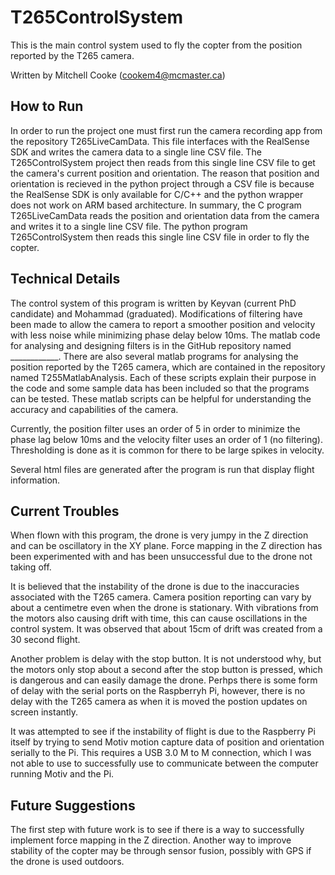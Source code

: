 # T265ControlSystem
This is the main control system used to fly the copter from the position reported by the T265 camera.

Written by Mitchell Cooke (cookem4@mcmaster.ca)

## How to Run
In order to run the project one must first run the camera recording app from the repository T265LiveCamData. This file interfaces with the RealSense SDK and writes the camera data to a single line CSV file. The T265ControlSystem project then reads from this single line CSV file to get the camera's current position and orientation. The reason that position and orientation is recieved in the python project through a CSV file is because the RealSense SDK is only available for C/C++ and the python wrapper does not work on ARM based architecture. In summary, the C program T265LiveCamData reads the position and orientation data from the camera and writes it to a single line CSV file. The python program T265ControlSystem then reads this single line CSV file in order to fly the copter.
 
## Technical Details
The control system of this program is written by Keyvan (current PhD candidate) and Mohammad (graduated). Modifications of filtering have been made to allow the camera to report a smoother position and velocity with less noise while minimizing phase delay below 10ms. The matlab code for analysing and designing filters is in the GitHub repository named ____________. There are also several matlab programs for analysing the position reported by the T265 camera, which are contained in the repository named T255MatlabAnalysis. Each of these scripts explain their purpose in the code and some sample data has been included so that the programs can be tested. These matlab scripts can be helpful for understanding the accuracy and capabilities of the camera.

Currently, the position filter uses an order of 5 in order to minimize the phase lag below 10ms and the velocity filter uses an order of 1 (no filtering). Thresholding is done as it is common for there to be large spikes in velocity. 

Several html files are generated after the program is run that display flight information. 

## Current Troubles
When flown with this program, the drone is very jumpy in the Z direction and can be oscillatory in the XY plane. Force mapping in the Z direction has been experimented with and has been unsuccessful due to the drone not taking off. 

It is believed that the instability of the drone is due to the inaccuracies associated with the T265 camera. Camera position reporting can vary by about a centimetre even when the drone is stationary. With vibrations from the motors also causing drift with time, this can cause oscillations in the control system. It was observed that about 15cm of drift was created from a 30 second flight.

Another problem is delay with the stop button. It is not understood why, but the motors only stop about a second after the stop button is pressed, which is dangerous and can easily damage the drone. Perhps there is some form of delay with the serial ports on the Raspberryh Pi, however, there is no delay with the T265 camera as when it is moved the postion updates on screen instantly.

It was attempted to see if the instability of flight is due to the Raspberry Pi itself by trying to send Motiv motion capture data of position and orientation serially to the Pi. This requires a USB 3.0 M to M connection, which I was not able to use to successfully use to communicate between the computer running Motiv and the Pi.

## Future Suggestions
The first step with future work is to see if there is a way to successfully implement force mapping in the Z direction. Another way to improve stability of the copter may be through sensor fusion, possibly with GPS if the drone is used outdoors.
 
